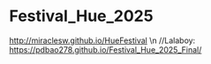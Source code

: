 ﻿# Festival_Hue_2025
http://miraclesw.github.io/HueFestival \n
//Lalaboy:
https://pdbao278.github.io/Festival_Hue_2025_Final/
